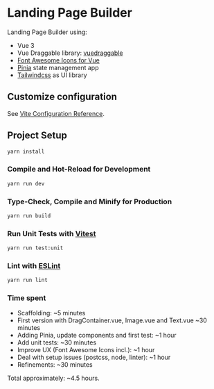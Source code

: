 # Landing Page Builder

Landing Page Builder using:

- Vue 3
- Vue Draggable library: [vuedraggable](https://github.com/SortableJS/Vue.Draggable)
- [Font Awesome Icons for Vue](https://github.com/FortAwesome/vue-fontawesome)
- [Pinia](https://github.com/vuejs/pinia) state management app
- [Tailwindcss](https://github.com/tailwindlabs/tailwindcss) as UI library

## Customize configuration

See [Vite Configuration Reference](https://vitejs.dev/config/).

## Project Setup

```sh
yarn install
```

### Compile and Hot-Reload for Development

```sh
yarn run dev
```

### Type-Check, Compile and Minify for Production

```sh
yarn run build
```

### Run Unit Tests with [Vitest](https://vitest.dev/)

```sh
yarn run test:unit
```

### Lint with [ESLint](https://eslint.org/)

```sh
yarn run lint
```

### Time spent

- Scaffolding: ~5 minutes
- First version with DragContainer.vue, Image.vue and Text.vue ~30 minutes
- Adding Pinia, update components and first test: ~1 hour
- Add unit tests: ~30 minutes
- Improve UX (Font Awesome Icons incl.): ~1 hour
- Deal with setup issues (postcss, node, linter): ~1 hour
- Refinements: ~30 minutes

Total approximately: ~4.5 hours.